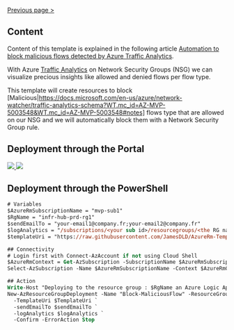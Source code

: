 [Previous page >](../)

Content
------------
Content of this template is explained in the following article [Automation to block malicious flows detected by Azure Traffic Analytics](https://medium.com/@jamesdld23/automation-to-block-malicious-flows-detected-by-azure-traffic-analytics-b010298ba347).


With Azure [Traffic Analytics](https://docs.microsoft.com/en-us/azure/network-watcher/traffic-analytics?WT.mc_id=AZ-MVP-5003548) on Network Security Groups (NSG) we can visualize precious insights like allowed and denied flows per flow type.

This template will create resources to block [Malicious|https://docs.microsoft.com/en-us/azure/network-watcher/traffic-analytics-schema?WT.mc_id=AZ-MVP-5003548&WT.mc_id=AZ-MVP-5003548#notes] flows type that are allowed on our NSG and we will automatically block them with a Network Security Group rule.


Deployment through the Portal
------------

<a href="https://portal.azure.com/#create/Microsoft.Template/uri/https%3A%2F%2Fraw.githubusercontent.com%2FJamesDLD%2FAzureRm-Template%2Fmaster%2FBlock-AzMaliciousFlow%2Ftemplate.json" target="_blank">
    <img src="http://azuredeploy.net/deploybutton.png"/>
</a>

<a href="http://armviz.io/#/?load=https%3A%2F%2Fraw.githubusercontent.com%2FJamesDLD%2FAzureRm-Template%2Fmaster%2FBlock-AzMaliciousFlow%2Ftemplate.json" target="_blank">
    <img src="http://armviz.io/visualizebutton.png"/>
</a>


Deployment through the PowerShell
------------

```ps
# Variables
$AzureRmSubscriptionName = "mvp-sub1"
$RgName = "infr-hub-prd-rg1"
$sendEmailTo = "your-email1@company.fr;your-email2@company.fr"
$logAnalytics = "/subscriptions/<your sub id>/resourcegroups/<the RG name of the Log Analytics Workspace>/providers/microsoft.operationalinsights/workspaces/<The Log Analytics Workspace name containing Traffic Analytics Logs>"
$templateUri = "https://raw.githubusercontent.com/JamesDLD/AzureRm-Template/master/Block-AzMaliciousFlow/template.json"

## Connectivity
# Login first with Connect-AzAccount if not using Cloud Shell
$AzureRmContext = Get-AzSubscription -SubscriptionName $AzureRmSubscriptionName | Set-AzContext -ErrorAction Stop
Select-AzSubscription -Name $AzureRmSubscriptionName -Context $AzureRmContext -Force -ErrorAction Stop

## Action
Write-Host "Deploying to the resource group : $RgName an Azure Logic App that will deny malicious flows" -ForegroundColor Cyan
New-AzResourceGroupDeployment -Name "Block-MaliciousFlow" -ResourceGroupName $RgName `
  -TemplateUri $TemplateUri `
  -sendEmailTo $sendEmailTo `
  -logAnalytics $logAnalytics `
  -Confirm -ErrorAction Stop

```